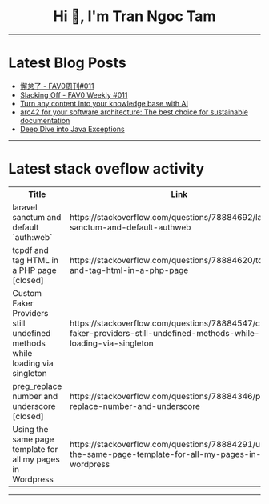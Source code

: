 <h1 align="center">Hi 👋, I'm Tran Ngoc Tam</h1>

---

# Latest Blog Posts 
<!-- BLOG-POST-LIST:START -->
- [懈怠了 - FAV0周刊#011](https://dev.to/justin3go/xie-dai-liao-fav0zhou-kan-011-34gl)
- [Slacking Off - FAV0 Weekly #011](https://dev.to/justin3go/slacking-off-fav0-weekly-011-aag)
- [Turn any content into your knowledge base with AI](https://dev.to/jiajunyan/turn-any-content-into-your-knowledge-base-with-ai-56fo)
- [arc42 for your software architecture: The best choice for sustainable documentation](https://dev.to/florianlenz/arc42-for-your-software-architecture-the-best-choice-for-sustainable-documentation-383p)
- [Deep Dive into Java Exceptions](https://dev.to/chandra179/understanding-java-exceptions-a-deep-dive-into-error-handling-2jmg)
<!-- BLOG-POST-LIST:END -->

---

# Latest stack oveflow activity
<table>
  <tr><th>Title</th><th>Link</th></tr>
  <!-- STACKOVERFLOW:START --><tr><td>laravel sanctum and default `auth:web`</td><td>https://stackoverflow.com/questions/78884692/laravel-sanctum-and-default-authweb</td></tr><tr><td>tcpdf and tag HTML in a PHP page [closed]</td><td>https://stackoverflow.com/questions/78884620/tcpdf-and-tag-html-in-a-php-page</td></tr><tr><td>Custom Faker Providers still undefined methods while loading via singleton</td><td>https://stackoverflow.com/questions/78884547/custom-faker-providers-still-undefined-methods-while-loading-via-singleton</td></tr><tr><td>preg_replace number and underscore [closed]</td><td>https://stackoverflow.com/questions/78884346/preg-replace-number-and-underscore</td></tr><tr><td>Using the same page template for all my pages in Wordpress</td><td>https://stackoverflow.com/questions/78884291/using-the-same-page-template-for-all-my-pages-in-wordpress</td></tr><!-- STACKOVERFLOW:END -->
</table>

---


